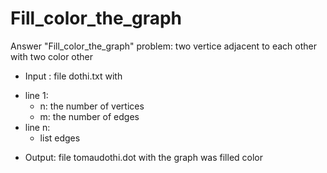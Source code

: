 # Fill_color_the_graph
Answer "Fill_color_the_graph" problem: two vertice adjacent to each other with two color other
- Input : file dothi.txt with 
+ line 1: 
  - n: the number of vertices
  - m: the number of edges
+ line n:
  - list edges
- Output: file tomaudothi.dot with the graph was filled color 
